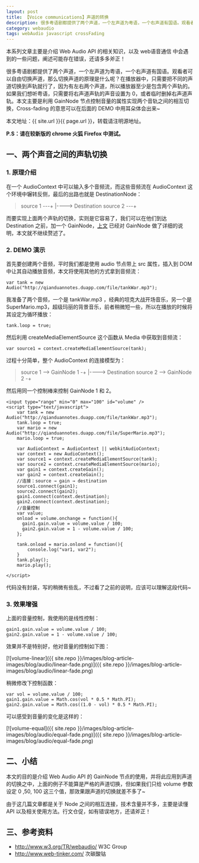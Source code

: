 ```yaml
---
layout: post
title: 【Voice communications】声道的转换
description: 很多粤语剧都提供了两个声道，一个左声道为粤语，一个右声道有国语。观看者可以自由切换声道，那么切换声道的原理是什么呢？
category: webaudio
tags: webAudio javascript crossFading
---
```


本系列文章主要是介绍 Web Audio API 的相关知识，以及 web语音通信 中会遇到的一些问题，阐述可能存在错误，还请多多斧正！

很多粤语剧都提供了两个声道，一个左声道为粤语，一个右声道有国语。观看者可以自由切换声道，那么切换声道的原理是什么呢？在播放器中，只需要把不同的声道切换到声轨就行了，因为有左右两个声道，所以播放器至少是包含两个声轨的。如果我们想听粤语，只需要将右声道声轨的声音设置为 0，或者临时删掉右声道声轨。本文主要是利用 GainNode 节点控制音量的属性实现两个音轨之间的相互切换，Cross-fading 的意思可以在后面的 DEMO 中用耳朵体会出来~

本文地址：{{ site.url }}{{ page.url }}，转载请注明源地址。

**P.S：请在较新版的 chrome 火狐 Firefox 中测试。**

## 一、两个声音之间的声轨切换

### 1. 原理介绍

在一个 AudioContext 中可以输入多个音频流，而这些音频流在 AudioContext 这个环境中辗转反侧，最后的出路也就是 DestinationNode：

> source 1 ---+
>             |----> Destination
> source 2 ---+

而要实现上面两个声轨的切换，实则是它容易了，我们可以在他们到达 Destination 之前，加一个 GainNode，[上文](webAudio-volume) 已经对 GainNode 做了详细的说明，本文就不继续赘述了。

### 2. DEMO 演示

首先要创建两个音频，平时我们都是使用 audio 节点带上 src 属性，插入到 DOM 中让其自动播放音频，本文将使用其他的方式拿到音频流：

	var tank = new Audio("http://qianduannotes.duapp.com/file/tankWar.mp3");

我准备了两个音频，一个是 tankWar.mp3 ，经典的坦克大战开场音乐，另一个是 SuperMario.mp3，超级玛丽的背景音乐，前者稍微短一些，所以在播放的时候将其设定为循环播放：

	tank.loop = true;

然后利用 createMediaElementSource 这个函数从 Media 中获取到音频流：
	
	var source1 = context.createMediaElementSource(tank);

过程十分简单，整个 AudioContext 的连接模型为：

> source 1 -->  GainNode 1 -+
>                           |----> Destination
> source 2 -->  GainNode 2 -+

然后用同一个控制棒来控制 GainNode 1 和 2。

	<input type="range" min="0" max="100" id="volume" />
	<script type="text/javascript">
	    var tank = new Audio("http://qianduannotes.duapp.com/file/tankWar.mp3");
	    tank.loop = true;
	    var mario = new Audio("http://qianduannotes.duapp.com/file/SuperMario.mp3");
	    mario.loop = true;

	    var AudioContext = AudioContext || webkitAudioContext;
	    var context = new AudioContext();
	    var source1 = context.createMediaElementSource(tank);
	    var source2 = context.createMediaElementSource(mario);
	    var gain1 = context.createGain();
	    var gain2 = context.createGain();
	    //连接：source → gain → destination
	    source1.connect(gain1);
	    source2.connect(gain2);
	    gain1.connect(context.destination);
	    gain2.connect(context.destination);
	    //音量控制
	    var value;
	    onload = volume.onchange = function(){
	      gain1.gain.value = volume.value / 100;
	      gain2.gain.value = 1 - volume.value / 100;
	    };

	    tank.onload = mario.onlond = function(){
	        console.log("var1, var2");
	    }
	    tank.play();
	    mario.play();
	    
	</script>

代码没有封装，写的稍微有些乱，不过看了之前的说明，应该可以理解这段代码~

### 3. 效果增强

上面的音量控制，我使用的是线性控制：

	gain1.gain.value = volume.value / 100;
	gain2.gain.value = 1 - volume.value / 100;

效果并不是特别好，他对音量的控制如下图：

[![volume-linear]({{ site.repo }}/images/blog-article-images/blog/audio/linear-fade.png)]({{ site.repo }}/images/blog-article-images/blog/audio/linear-fade.png)

稍微修改下控制函数：

	var vol = volume.value / 100;
	gain1.gain.value = Math.cos(vol * 0.5 * Math.PI);
  	gain2.gain.value = Math.cos((1.0 - vol) * 0.5 * Math.PI);

可以感受到音量的变化是这样的：

[![volume-equal]({{ site.repo }}/images/blog-article-images/blog/audio/equal-fade.png)]({{ site.repo }}/images/blog-article-images/blog/audio/equal-fade.png)


## 二、小结

本文的目的是介绍 Web Audio API 的 GainNode 节点的使用，并将此应用到声道的切换之中，上面的例子不能算是严格的声道切换，但如果我们只给 volume 参数设定 0 ,50, 100 这三个值，那效果跟声道的切换就差不多了~

由于这几篇文章都是关于 Node 之间的相互连接，技术含量并不多，主要是读懂 API 以及相关使用方法。行文仓促，如有错误地方，还请斧正！

## 三、参考资料

- <http://www.w3.org/TR/webaudio/> W3C Group
- <http://www.web-tinker.com/> 次碳酸钴